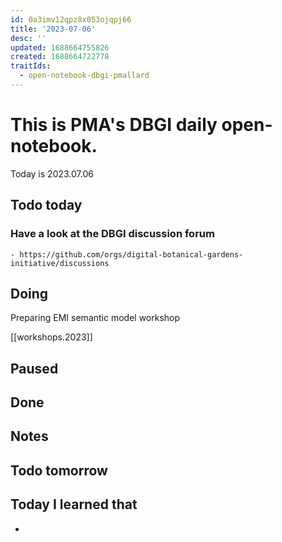 ```yaml
---
id: 0a3imv12qpz8x053ojqpj66
title: '2023-07-06'
desc: ''
updated: 1688664755826
created: 1688664722778
traitIds:
  - open-notebook-dbgi-pmallard
---
```



# This is PMA's DBGI daily open-notebook.

Today is 2023.07.06

## Todo today

### Have a look at the DBGI discussion forum
    - https://github.com/orgs/digital-botanical-gardens-initiative/discussions
###
###

## Doing

Preparing EMI semantic model workshop

[[workshops.2023]]

## Paused

## Done

## Notes

## Todo tomorrow

###
###
###


## Today I learned that

-